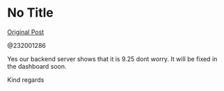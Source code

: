 # No Title

[Original Post](https://discourse.onlinedegree.iitm.ac.in/t/161083/138)

<p><span class="mention">@232001286</span></p>
<p>Yes our backend server shows that it is 9.25 dont worry. It will be fixed in the dashboard soon.</p>
<p>Kind regards</p>